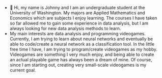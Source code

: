 - 👋 Hi, my name is Johnny and I am an undergraduate student at the University of Washington. My majors are Applied Mathematics and Economics which are subjects I enjoy learning. The courses I have taken so far allowed me to gain some experience in data analysis, but I am always looking for new data analysis methods to learn. 
- My main interests are data analysis and programming videogames. Currently, I am trying to learn about neural networks and eventually be able to code/create a neural network as a classification tool. In the little free time I have, I am trying to program/create videogames as my hobby. Videogames are something I very much enjoy, and being able to create an actual playable game has always been a dream of mine. Of course, since I am starting out, creating very small-scale videogames is my current goal.

<!---
JohnnythePanda/JohnnythePanda is a ✨ special ✨ repository because its `README.md` (this file) appears on your GitHub profile.
You can click the Preview link to take a look at your changes.
--->
